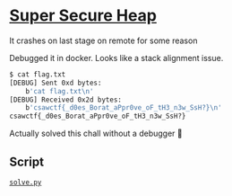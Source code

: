 [](ctf=csaw-quals-2023)
[](type=pwn)
[](tags=heap)
[](tools=pwntools)

# [Super Secure Heap](https://github.com/osirislab/CSAW-CTF-2023-Quals/tree/main/pwn/super_secure_heap)
It crashes on last stage on remote for some reason

Debugged it in docker. Looks like a stack alignment issue.

```sh
$ cat flag.txt
[DEBUG] Sent 0xd bytes:
    b'cat flag.txt\n'
[DEBUG] Received 0x2d bytes:
    b'csawctf{_d0es_Borat_aPpr0ve_oF_tH3_n3w_SsH?}\n'
csawctf{_d0es_Borat_aPpr0ve_oF_tH3_n3w_SsH?}
```

Actually solved this chall without a debugger 🙂

## Script
[`solve.py`](./solve.py)